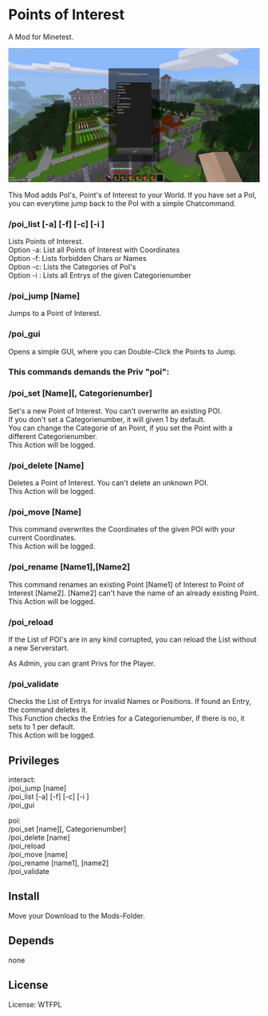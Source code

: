 # Points of Interest

A Mod for Minetest.

![Screenshot 1](textures/minetest_poi_screenshot.jpg)

This Mod adds PoI's, Point's of Interest to your World.
If you have set a PoI, you can everytime jump back to the PoI with a simple Chatcommand.

### /poi_list [-a]  [-f]  [-c]  [-i <Number>]
Lists Points of Interest.<br>
Option -a: List all Points of Interest with Coordinates<br>
Option -f: Lists forbidden Chars or Names<br>
Option -c: Lists the Categories of PoI's<br>
Option -i <Number>: Lists all Entrys of the given Categorienumber<br>

### /poi_jump [Name]
Jumps to a Point of Interest.

### /poi_gui
Opens a simple GUI, where you can Double-Click the Points to Jump.

### This commands demands the Priv "poi":
### /poi_set [Name][, Categorienumber]
Set's a new Point of Interest. You can't overwrite an existing POI.<br>
If you don't set a Categorienumber, it will given 1 by default.<br>
You can change the Categorie of an Point, if you set the Point with a different Categorienumber.<br>
This Action will be logged.

### /poi_delete [Name]
Deletes a Point of Interest. You can't delete an unknown POI.<br>
This Action will be logged.

### /poi_move [Name]
This command overwrites the Coordinates of the given POI with your current Coordinates.<br>
This Action will be logged.

### /poi_rename [Name1],[Name2]
This command renames an existing Point [Name1] of Interest to Point of Interest [Name2]. [Name2] can't have the name of an already existing Point.<br>
This Action will be logged.

### /poi_reload
If the List of POI's are in any kind corrupted, you can reload the List without a new Serverstart.

As Admin, you can grant Privs for the Player.

### /poi_validate
Checks the List of Entrys for invalid Names or Positions. If found an Entry, the command deletes it.<br>
This Function checks the Entries for a Categorienumber, if there is no, it sets to 1 per default.<br>
This Action will be logged.

## Privileges

interact:<br>
/poi_jump [name]<br>
/poi_list [-a]  [-f]  [-c]  [-i <Categorienumber>]<br>
/poi_gui<br>

poi:<br>
/poi_set [name][, Categorienumber]<br>
/poi_delete [name]<br>
/poi_reload<br>
/poi_move [name]<br>
/poi_rename [name1], [name2]<br>
/poi_validate

## Install

Move your Download to the Mods-Folder.

## Depends

none

## License

License: WTFPL
